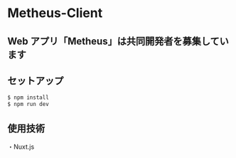 # Metheus-Client

## Web アプリ「Metheus」は共同開発者を募集しています

## セットアップ

```bash
$ npm install
$ npm run dev
```

## 使用技術

・Nuxt.js
